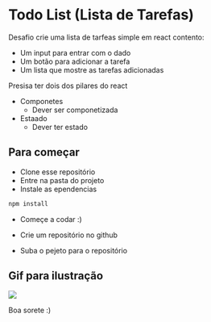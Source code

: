 # Todo List (Lista de Tarefas)

Desafio crie uma lista de tarfeas simple em react contento:

- Um input para entrar com o dado
- Um botão para adicionar a tarefa
- Um lista que mostre as tarefas adicionadas

Presisa ter dois dos pilares do react

- Componetes
  - Dever ser componetizada
- Estaado
  - Dever ter estado

## Para começar

- Clone esse repositório
- Entre na pasta do projeto
- Instale as ependencias

```bash
npm install
```

- Começe a codar :)

- Crie um repositório no github
- Suba o pejeto para o repositório

## Gif para ilustração

<img src="https://user-images.githubusercontent.com/42968718/255298361-d3fc011c-f9ee-4c83-a994-4dce326dd517.gif" />

Boa sorete :)
